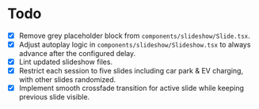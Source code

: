 # Todo

- [x] Remove grey placeholder block from `components/slideshow/Slide.tsx`.
- [x] Adjust autoplay logic in `components/slideshow/Slideshow.tsx` to always advance after the configured delay.
- [x] Lint updated slideshow files.
- [x] Restrict each session to five slides including car park & EV charging, with other slides randomized.
- [x] Implement smooth crossfade transition for active slide while keeping previous slide visible.
